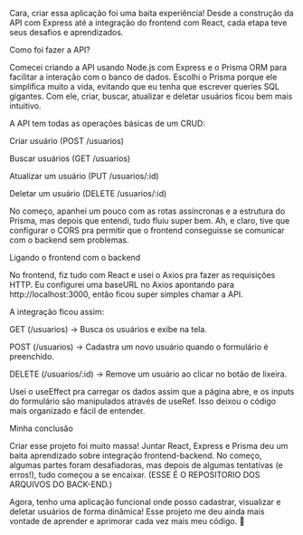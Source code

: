 Cara, criar essa aplicação foi uma baita experiência! Desde a construção da API com Express até a integração do frontend com React, cada etapa teve seus desafios e aprendizados.

Como foi fazer a API?

Comecei criando a API usando Node.js com Express e o Prisma ORM para facilitar a interação com o banco de dados. Escolhi o Prisma porque ele simplifica muito a vida, evitando que eu tenha que escrever queries SQL gigantes. Com ele, criar, buscar, atualizar e deletar usuários ficou bem mais intuitivo.

A API tem todas as operações básicas de um CRUD:

Criar usuário (POST /usuarios)

Buscar usuários (GET /usuarios)

Atualizar um usuário (PUT /usuarios/:id)

Deletar um usuário (DELETE /usuarios/:id)

No começo, apanhei um pouco com as rotas assíncronas e a estrutura do Prisma, mas depois que entendi, tudo fluiu super bem. Ah, e claro, tive que configurar o CORS pra permitir que o frontend conseguisse se comunicar com o backend sem problemas.

Ligando o frontend com o backend

No frontend, fiz tudo com React e usei o Axios pra fazer as requisições HTTP. Eu configurei uma baseURL no Axios apontando para http://localhost:3000, então ficou super simples chamar a API.

A integração ficou assim:

GET (/usuarios) -> Busca os usuários e exibe na tela.

POST (/usuarios) -> Cadastra um novo usuário quando o formulário é preenchido.

DELETE (/usuarios/:id) -> Remove um usuário ao clicar no botão de lixeira.

Usei o useEffect pra carregar os dados assim que a página abre, e os inputs do formulário são manipulados através de useRef. Isso deixou o código mais organizado e fácil de entender.

Minha conclusão

Criar esse projeto foi muito massa! Juntar React, Express e Prisma deu um baita aprendizado sobre integração frontend-backend. No começo, algumas partes foram desafiadoras, mas depois de algumas tentativas (e erros!), tudo começou a se encaixar. (ESSE É O REPOSITORIO DOS ARQUIVOS DO BACK-END.)

Agora, tenho uma aplicação funcional onde posso cadastrar, visualizar e deletar usuários de forma dinâmica! Esse projeto me deu ainda mais vontade de aprender e aprimorar cada vez mais meu código. 🚀
